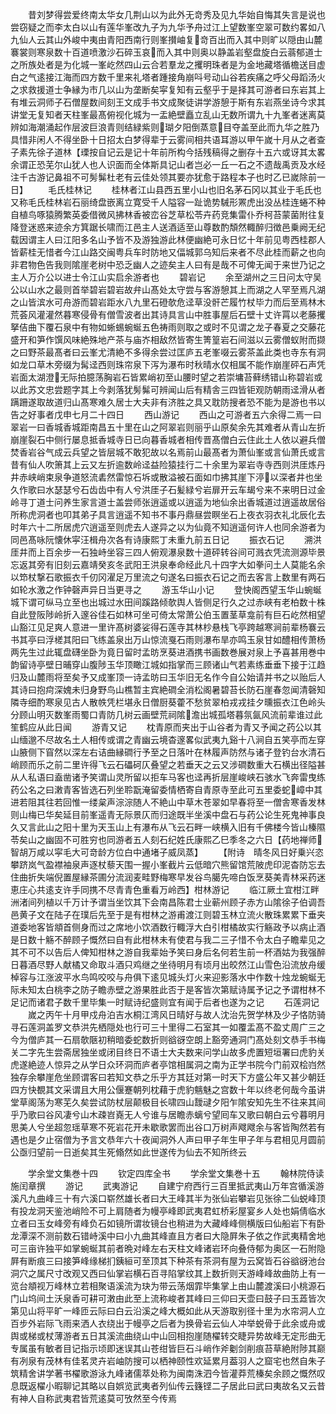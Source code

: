 <!-- { "loadSidebar": true } -->
　　昔刘梦得尝爱终南太华女几荆山以为此外无竒秀及见九华始自悔其失言是说也尝窃疑之而李太白以山有莲华峯改九子为九华予舟过江上望数峯空翠可数约畧如八九仙人云其山外峻中夷由青阳西南行则峯攅岫复竒百出而入其中则旷以隠由山麓褰裳则寒泉数十百道喷激沙石碎玉哀而入其中则奥以静盖岩壑盘旋白云蓊郁道士之所族处者是为化城一峯屹然四山云合若羣龙之攫明珠者是为金地藏塔循檐送目虚白之气逺接江海而四方数千里来礼塔者踵接角崩呌号动山谷若疾痛之呼父母蹈汤火之求救援道士争縁为市几以山为垄断矣寜复知有云壑乎于是择其可游者曰东岩其上有堆云洞师子石僧屋数间刻王文成手书文成聚徒讲学游憩于斯有东岩燕坐诗今求其讲堂无复知者天柱峯最髙俯视化城为一盂絶壁矗立乱山无数所谓九十九峯者迷离莫辨如海潮涌起作层波巨浪青则结緑紫则瑚夕阳倒蒸意目夺盖至此而九华之胜乃具惜非闲人不得坐卧十日招太白梦得辈于云雾间相共语耳游以甲午嵗十月从之者查子素先徐子道林【瑮按自记云是记十年前所构今括残稿得之删存十五六或讶其太畧余谓正恐芜尔山犹人也人识面而全体斯具记山者岂必一丘一石之不遗哉禹贡及水经注千古游记鼻祖不可髣髴杜老有云佳处领其要亦犹愈于路程本子也时乙已嵗除前一日】
　　毛氏桂林记
　　桂林者江山县西五里小山也旧名茅石冈以其业于毛氏也又称毛氏桂林岩石丽绮盘嵌离立寛受千人隘容一趾诡势駴形罴虎出没丛桂连蜷不种自植鸟啄猿腾繁英委借微风拂林香被峦谷芝草松苓卉药竞集雷仆乔柯苔蒙菌附往复降登迷惑来迹余方箕踞长啸而江邑主人送酒适至山尊数酌頽然輙醉归徴邑乗阙无纪载因谓主人曰江阳多名山予皆不及游独游此林便幽絶可永日忆十年前见粤西桂郡人皆薪桂无惜者今江山路交闽粤兵车时防地又偪城郭乌知后来者不尽此桂而薪之也向非君物色告我则隂崖老树中恐乏幽人之迹矣主人曰有是哉不可俾无闻于来世乃记之主人万介公以进士令江山实启余游者也
　　碧岩记
　　余至湖州之三日问太守吴公以山水之最则首举碧岩碧岩故弁山髙处太守尝与客游憩其上而湖之人罕至焉凡湖之山皆滨水可舟游而碧岩距水八九里石磴欹危迳草没骭芒履竹杖毕力而后至焉林木荒荟风灌灌然暮寒侵骨有僧雪波者出其诗具言山中胜事屋后石壁十丈许罥以老藤攫拏佶曲下覆石泉中有物如蜥蜴蜿蜒五色祷雨则取之或时不见谓之龙子春夏之交藤花盛开和笋作馔风味絶殊地产茶与庙岕相敌然皆寄生箐篁岩石间滋以云雾僧蚁附而撷之曰野茶最髙者曰云峯尤清絶不多得余尝过匡庐五老峯啜云雾茶盖此类也寺东有洞如龙口草木旁缀为髯迳西则珠帘泉下泻为瀑布时秋晴水仅相属不能作崩崖砰石声凭岩面太湖澄无际拍臆荡胸岩石皆累峭初至山腰时望之若崇墉苔藓绣错山称碧岩或以此苏文忠尝题字其上今剥落犹髣髴可辨闻山后有精舎三四皆钜观防朝雨迳滑从者蹒跚遂取故道归山髙寒难久居士大夫非有济胜之具又耽防搜者恐不能为是游也书以告之好事者戊申七月二十四日
　　西山游记
　　西山之可游者五六余得二焉一曰翠岩一曰香城香城距南昌五十里在山之阿翠岩则丽乎山原矣余先其难者从青山左折崩崖裂石中侧行屡息抵香城寺日已向暮香城者相传晋髙僧白云住此土人依以避兵僧焚香岩谷气成云兵望之皆层城不敢犯故以名焉前山最髙者为萧仙峯或言仙萧氏或言昔有仙人吹箫其上云又左折逾数岭迳益险猿挂行二十余里为翠岩寺寺西则洪厓炼丹井赤峡峭束泉争道怒流砉然雷惊石坼或散溢被石面如巾拂其崖下渟以深者井也坐久作歌曰水瑟瑟兮石齿齿中有人兮洪厓子石髪緑兮岩扉开云车朅兮来不来明日过金岭寻丁道士问养生家言道士盖尝师张逍遥或以逍遥为地仙余出香城道过逍遥故居俗所称虎洞者也叩其弟子具言逍遥不知书不事丹鼎昼尝瞑坐石上夜衣羽衣礼北辰化去时年六十二所居虎穴逍遥至则虎去人遂异之以为仙竟不知逍遥何许人也同余游者为同邑髙咏阮懐休寜汪楫舟次各有诗康熙丁未重九前五日记
　　振衣石记
　　溯洪厓井而上百余步一石独峙坐容三四人俯观瀑泉数十道砰转谷间可溅衣凭流测源毕景忘返其旁有旧刻云嘉靖癸亥冬武阳王洪泉奉命经此凡十四字大如拳问土人莫能名余以笻杖撃石歌振衣千仞冈濯足万里流之句遂名曰振衣石记之而去客言上数里有两石如轮水激之作钟磬声异日当更寻之
　　游玉华山小记
　　登快阁西望玉华山蜿蜒城下谓可纵马立至也出城过水田间蹊路倾欹舆人皆侧足行久之过赤峡有老柏数十株自此登阪陟岭折入邃谷佳石如林可坐可倚太常萧公伯玉置茎草龛前有巨石屹然相望山豁江见足爽人意进一里许髙树婆娑得石莲寺其林杪悬栈飞亭跨越寒涧前辈杨褰云书其亭曰浮槎其阳曰飞练盖泉出万山惊流戛石雨则瀑布旱亦鸣玉泉甘如醴相传萧杨两先生过此辄盘礴坐卧为竟日留时孟昉烹葵进酒携书画数巻展对泉上予喜甚用巻中韵留诗亭壁日晡穿山腹陟玉华顶瞰江城如指掌而三顾诸山气若素练垂垂下接于江趋归及山麓雨将至矣予又成峯顶一诗孟昉曰玉华旧无名作今自公始请并书之以贻后人其诗曰抱疴深媿未归身野鸟山樵暂主宾絶磵全消松阁暑碧苔长防石崖春忽闻清磬知隣寺细酌寒泉见古人散帙凭栏堪永日僧厨葵藿不愁贫翠柏戎戎挂夕曛振衣江色岭头分顾山明灭数峯雨蜀口青防几树云画壁荒祠隂澹出城孤塔暮氛氤风流前辈谁过此笙鹤应从此日闻
　　游青又记
　　枕青原而夹出于山谷者为青又予闻之药公以其山缅邈不尽故名土人相传或谓之青幽云境杳邃畧似武夷九谿十八涧自五笑亭而左穿山腋侧下窅然以深左右诘曲縁磵行予至之日落叶在林履声防然与诸子登钓台水清石峭顾而乐之前二里许得飞云石礧砢仄叠望之若垂天之云又涉磵数重大石横出径隘甚从人私语曰盍凿诸予笑谓山灵所留以拒车马客也迳再折层崖峻峡石骇水飞奔雷曳练药公名之曰潄青客皆选石列坐聆翫淹留委情栖寄自青原寺至此可五里委蛇嶂中其进若阻其往若回惟一缕枲声淙淙随人不絶山中草木苍翠如早春将至一僧舎寒香发林则山梅已华矣延目前峯遥青无际景仄而归途既半坐溪中盘石与药公论生死鬼神事良久又言此山之阳十里为天玉山上有瀑布从飞云石畔一峡横入旧有千佛楼今皆山榛隰苓矣山之幽固不可胜穷也同游者五人刻石纪姓氏康熙乙巳季冬之六日【药地禅师智胡万咸以寜毛大可竒龄方位白中通堵子威凤蒸】
　　【附诗　晴冬风日好乗兴恣攀跻岚气盈襟袖泉声逐杖藜天围一握小峯截片云低暗穴熊留馆荒陂虎印泥杳防忘去住曲折失端倪置屋縁茶圃分流润麦畦野梅寒早发谷鸟臈先啼白饭烹葵美青林采药迷恵庄心共逺支许手同携不尽青青色重看万岭西】柑林游记
　　临江厥土宜柑江畔洲渚间列植以千万计予谓当坐饮其下会南昌陈君士业蕲州顾子赤方山隂徐子伯调吾邑黄子文在陆子在璞后先至于是有柑林之游甫渡江则碧玉林立流火散珠累累下垂夹道委地客皆頫首侧身而过之席地小饮酒数行輙浮大白引柑橘故实行觞政予以病止酒是日数十觞不醉顾子慨然曰自有此柑林未有使君与我二三子惜不令太白子瞻辈见之其不可不以告后人俾知柑林之游自我辈始予笑曰身后名何若生前一杯酒姑为我强醉日暮酒尽野人献橘又命取斗酒只鸡继之坐待明月有顷月出皎然江山雪色沿流放舟缓棹容与江涨波平水鸟鸣咬咬与舟俱下逺见城头灯火来迎影落水中作数十烛龙蜿蜒无际未知太白桃李之防子瞻赤壁之游果胜此否于是客皆次第赋诗属予记之予谓柑林不足记而诸君子数千里毕集一时赋诗纪盛则宜有闻于后者也遂为之记
　　石莲洞记
　　嵗之丙午十月甲戍舟泊吉水桐江湾风日晴好与故人沈治先贺学林及少子恪防骑寻石莲洞盖罗文恭洪先栖隠处也行可三十里得二石室其一如覆盂髙不盈丈周广三之今为僧庐其一石扇欹陿初稍暗委蛇数折则谽谺空朗上豁旁通洞门髙处刻文恭手书梅关二字先生尝斋居独坐或闭目终日不语士大夫数来问学山故多虎置短垣署曰虎豹关虎遂絶迹人惊异之从学日众环洞而庐者亭馆相属洞之南为正学书院今门前双桧岿然独存余攀崖危坐顾谓客曰若知文恭之乐乎方其廷对第一时天下方盛公年又甚少朝廷四方快覩其文采谓且大用公偃蹇朝列枕藉于虎豹魑魅之宫数十年以终老何哉今虽讲堂草阁荡为寒芜久矣尝试防杖层颠极目长啸四山靉叇夕阳乍隂安知先生不往来其间乎乃歌曰谷风凄兮山木疎岧嶤无人兮谁与居瞻赤螭兮望囘车又歌曰朝白云兮暮明月思美人兮坐超忽瑶草寒不死岩花开未歇歌罢而出谷口万树声飕飕余与客皆陶然若有遇也是夕止宿僧为予言文恭年六十夜闻洞外人声曰甲子年生甲子年与君相见月圆前公亟归望前一日逝矣其生死翛然如此世遂传为仙去不知所终云










　　学余堂文集巻十四
　　钦定四库全书
　　学余堂文集巻十五
　　翰林院侍读施闰章撰
　　游记
　　武夷游记
　　自建宁府西行三百里抵武夷山万年宫循溪游溪凡九曲峰三十有六溪口崭然雄长者曰大王峰其半为张仙岩攀岩见张徐二仙蜕峰顶有投龙洞天鉴池峭险不可上肩随者为幔亭峰即武夷君虹桥彩屋宴乡人处也娟倩临水立者曰玉女峰旁有峰负石如镜所谓妆镜台也稍进为大藏峰峰侧横版曰仙船岩下有卧龙潭深不测前数石错峙溪中曰小九曲其峰直且方者曰大隐屛朱子依之作武夷精舍地可三亩许独平如掌蜿蜒其前者晩对峰左右天柱文峰诸岩环向叠侍郁为奥区一石附隐屛有断痕三曰接笋峰缘梯扪銕絙可至顶其下种茶有茶洞有屋为云窝皆石谷谽谺池台洞穴之属尺寸改观又西曰仙掌岩横石百寻陷掌纹其上数折则天游峰峰故曲防上有一览台頫视万峰林立若相聚语溪流为玦为带云荡烟霏毕集掌上由山麓渡溪曰小桃源石门山坞间土沃泉香可耕可潄由此至上流称峻者其峰曰三仰曰天壶曰鼓子曰玉蕋皆次第见山将平旷一峰匝云际曰白云沿溪之峰大概如此从天游取别径十里为水帘洞人立百步外岩际飞雨来洒人衣绕出于幔亭之后者为换骨岩云仙人冲举蜕骨于此余或舟或舆或梯或杖薄游者五日其溪流曲绕山中山回相抱崖随櫂转交睫异势故峰无定形曲无专属虽有敏者目记指示顷即迷误其山苍绀皆巨石斗峭作斧劖剑削痕苔草絶附陟其巅有冽泉有茂林有佳茗灵卉岩岫防搜可以栖神颐性欢延累月葢羽人之窟宅也然自朱子筑精舍讲学著书櫂歌游泳九峰诸儒萃处称为闽南洙泗今皆灌莽荒榛矣余顾之慨然叹息既返櫂小暇聊记其略以自娯览武夷者列仙传云籛铿二子居此曰武曰夷故名又云昔有神人自称武夷君皆荒逺莫可攷然至今传焉
